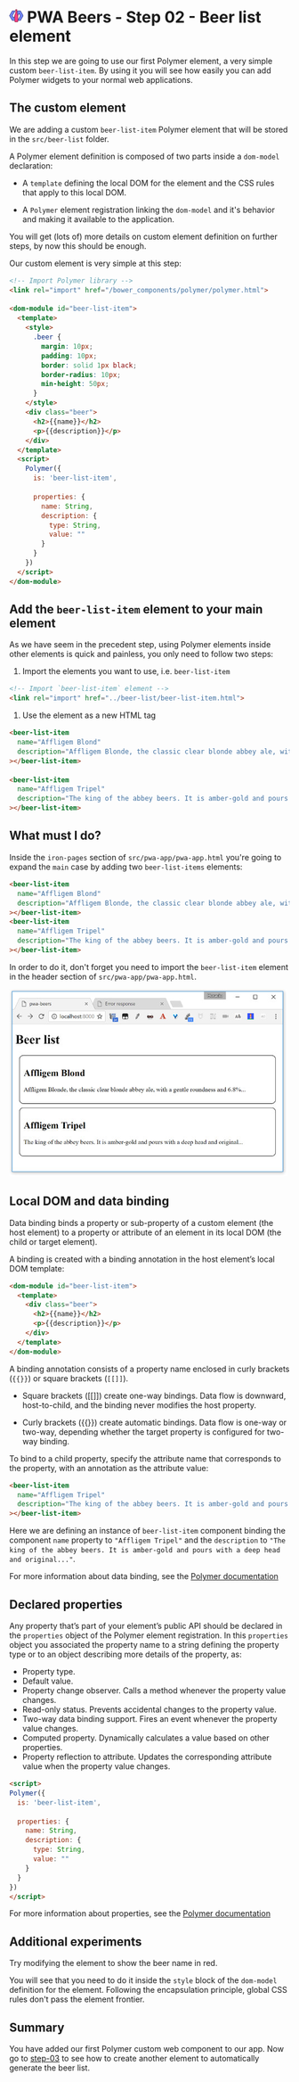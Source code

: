 # ![](/img/logo-25px.png) PWA Beers - Step 02 - Beer list element

In this step we are going to use our first Polymer element, a very simple custom `beer-list-item`.
By using it you will see how easily you can add Polymer widgets to your normal web applications.


## The custom element

We are adding a custom `beer-list-item` Polymer element that will be stored in the `src/beer-list` folder.

A Polymer element definition is composed of two parts inside a `dom-model` declaration:

* A  `template` defining the local DOM for the element and the CSS rules that apply to this local DOM.

* A `Polymer` element registration linking the `dom-model` and it's behavior and making it available to the application.

You will get (lots of) more details on custom element definition on further steps, by now this should be enough.

Our custom element is very simple at this step:


```html
<!-- Import Polymer library -->
<link rel="import" href="/bower_components/polymer/polymer.html">

<dom-module id="beer-list-item">
  <template>
    <style>
      .beer {
        margin: 10px;
        padding: 10px;
        border: solid 1px black;
        border-radius: 10px;
        min-height: 50px;
      }
    </style>
    <div class="beer">
      <h2>{{name}}</h2>
      <p>{{description}}</p>
    </div>
  </template>
  <script>
    Polymer({
      is: 'beer-list-item',

      properties: {
        name: String,
        description: {
          type: String,
          value: ""
        }
      }
    })
  </script>
</dom-module>
```

## Add the `beer-list-item` element to your main element

As we have seem in the precedent step, using Polymer elements inside other elements is quick and painless, you only need to follow two steps:

1. Import the elements you want to use, i.e. `beer-list-item`
  ```html
  <!-- Import `beer-list-item` element -->
  <link rel="import" href="../beer-list/beer-list-item.html">
  ```

1. Use the element as a new HTML tag
  ```html
  <beer-list-item
    name="Affligem Blond"
    description="Affligem Blonde, the classic clear blonde abbey ale, with a gentle roundness and 6.8%..."
  ></beer-list-item>
  
  <beer-list-item
    name="Affligem Tripel"
    description="The king of the abbey beers. It is amber-gold and pours with a deep head and original..."
  ></beer-list-item>
  ```

## What must I do?

Inside the `iron-pages` section of `src/pwa-app/pwa-app.html` you're going to expand the `main` case by
adding two `beer-list-items` elements: 

```html
<beer-list-item
  name="Affligem Blond"
  description="Affligem Blonde, the classic clear blonde abbey ale, with a gentle roundness and 6.8%..."
></beer-list-item>
<beer-list-item
  name="Affligem Tripel"
  description="The king of the abbey beers. It is amber-gold and pours with a deep head and original..."
></beer-list-item>
```
In order to do it, don't forget you need to import the `beer-list-item` element in the header section of `src/pwa-app/pwa-app.html`.

[![Screenshot](../img/step-02_01.t.jpg)](../img/step-02_01.jpg)


## Local DOM and data binding  ##

Data binding binds a property or sub-property of a custom element (the host element) to a property or attribute of an element in its local DOM (the child or target element).

A binding is created with a binding annotation in the host element’s local DOM template:

```html
<dom-module id="beer-list-item">
  <template>
    <div class="beer">
      <h2>{{name}}</h2>
      <p>{{description}}</p>
    </div>
  </template>
</dom-module>
```

A binding annotation consists of a property name enclosed in curly brackets (`{{}}`) or square brackets (`[[]]`).

- Square brackets ([[]]) create one-way bindings. Data flow is downward, host-to-child, and the binding never modifies the host property.

- Curly brackets ({{}}) create automatic bindings. Data flow is one-way or two-way, depending whether the target property is configured for two-way binding.

To bind to a child property, specify the attribute name that corresponds to the property, with an annotation as the attribute value:

```html
<beer-list-item
  name="Affligem Tripel"
  description="The king of the abbey beers. It is amber-gold and pours with a deep head and original..."
></beer-list-item>
```

Here we are defining an instance of `beer-list-item`  component binding the component `name` property to `"Affligem Tripel"` and the `description` to `"The king of the abbey beers. It is amber-gold and pours with a deep head and original..."`.

For more information about data binding, see the [Polymer documentation](https://www.polymer-project.org/1.0/docs/devguide/data-binding.html)

## Declared properties ##

Any property that’s part of your element’s public API should be declared in the `properties` object of the Polymer element registration.
In this `properties` object you associated the property name to a string defining the property type  or to an object describing more details of the property, as:

- Property type.
- Default value.
- Property change observer. Calls a method whenever the property value changes.
- Read-only status. Prevents accidental changes to the property value.
- Two-way data binding support. Fires an event whenever the property value changes.
- Computed property. Dynamically calculates a value based on other properties.
- Property reflection to attribute. Updates the corresponding attribute value when the property value changes.  

```html
<script>
Polymer({
  is: 'beer-list-item',

  properties: {
    name: String,
    description: {
      type: String,
      value: ""
    }
  }
})
</script>
```


For more information about properties, see the [Polymer documentation](https://www.polymer-project.org/1.0/docs/devguide/properties.html)


## Additional experiments

Try modifying the element to show the beer name in red.

You will see that you need to do it inside the `style` block of the `dom-model` definition for the element. Following the encapsulation principle, global CSS rules don't pass the element frontier.

## Summary

You have added our first Polymer custom web component to our app. Now go to [step-03](../step-03/) to see how to create another element to automatically generate the beer list.

